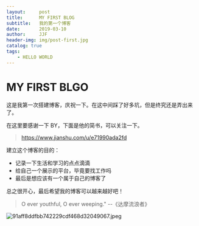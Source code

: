 ```yaml
---
layout:     post
title:      MY FIRST BLOG
subtitle:   我的第一个博客
date:       2019-03-10
author:     JJF
header-img: img/post-first.jpg
catalog: true
tags:
    - HELLO WORLD
---
```


# MY FIRST BLGO

这是我第一次搭建博客，庆祝一下。在这中间踩了好多坑，但是终究还是弄出来了。

在这里要感谢一下 BY，下面是他的简书，可以关注一下。

> https://www.jianshu.com/u/e71990ada2fd

建立这个博客的目的：

* 记录一下生活和学习的点点滴滴
* 给自己一个展示的平台，毕竟要找工作吗
* 最后是想应该有一个属于自己的博客了

总之很开心，最后希望我的博客可以越来越好吧！

> O ever youthful, O ever weeping."
 						--《达摩流浪者》

![91aff8ddfbb742229cdf468d32049067.jpeg](https://i.loli.net/2019/03/10/5c84ca51df44a.jpeg)
